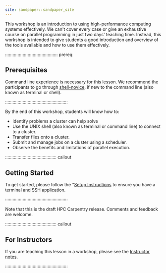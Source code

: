 ```yaml
---
site: sandpaper::sandpaper_site
---
```


This workshop is an introduction to using high-performance computing systems
effectively. We can't cover every case or give an exhaustive course on parallel
programming in just two days' teaching time. Instead, this workshop is intended
to give students a good introduction and overview of the tools available and
how to use them effectively.

::::::::::::::::::::::::::::::::::::::::::  prereq

## Prerequisites

Command line experience is necessary for this lesson. We recommend the
participants to go through
[shell-novice](https://swcarpentry.github.io/shell-novice/), if new to the
command line (also known as terminal or shell).

::::::::::::::::::::::::::::::::::::::::::::::::::

By the end of this workshop, students will know how to:

- Identify problems a cluster can help solve
- Use the UNIX shell (also known as terminal or command line) to
  connect to a cluster.
- Transfer files onto a cluster.
- Submit and manage jobs on a cluster using a scheduler.
- Observe the benefits and limitations of parallel execution.

:::::::::::::::::::::::::::::::::::::::::  callout

## Getting Started

To get started, please follow the "[Setup Instructions](../learners/setup.md)
to ensure you have a terminal and SSH application.

::::::::::::::::::::::::::::::::::::::::::::::::::

Note that this is the draft HPC Carpentry release. Comments and feedback are
welcome.

:::::::::::::::::::::::::::::::::::::::::  callout

## For Instructors

If you are teaching this lesson in a workshop, please see the
[Instructor notes](instructors/instructor-notes.md).

::::::::::::::::::::::::::::::::::::::::::::::::::
